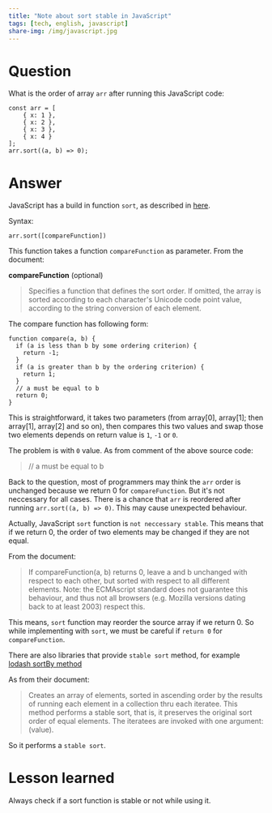 ```yaml
---
title: "Note about sort stable in JavaScript"
tags: [tech, english, javascript]
share-img: /img/javascript.jpg
---
```


# Question

What is the order of array `arr` after running this JavaScript code:

```
const arr = [
    { x: 1 },
    { x: 2 },
    { x: 3 },
    { x: 4 }
];
arr.sort((a, b) => 0);
```

<script async src="//pagead2.googlesyndication.com/pagead/js/adsbygoogle.js"></script>
<ins class="adsbygoogle"
     style="display:block; text-align:center;"
     data-ad-layout="in-article"
     data-ad-format="fluid"
     data-ad-client="ca-pub-2750437710821247"
     data-ad-slot="8905029259"></ins>
<script>
     (adsbygoogle = window.adsbygoogle || []).push({});
</script>

# Answer

JavaScript has a build in function `sort`, as described in [here](https://developer.mozilla.org/en-US/docs/Web/JavaScript/Reference/Global_Objects/Array/sort).

Syntax:

```
arr.sort([compareFunction])
```

This function takes a function `compareFunction` as parameter. From the document:

**compareFunction** (optional)
> Specifies a function that defines the sort order. If omitted, the array is sorted according to each character's Unicode code point value, according to the string conversion of each element.

The compare function has following form:

```
function compare(a, b) {
  if (a is less than b by some ordering criterion) {
    return -1;
  }
  if (a is greater than b by the ordering criterion) {
    return 1;
  }
  // a must be equal to b
  return 0;
}
```

This is straightforward, it takes two parameters (from array[0], array[1]; then array[1], array[2] and so on), then compares this two values and swap those two elements depends on return value is `1`, `-1` or `0`.

The problem is with `0` value. As from comment of the above source code:

>   // a must be equal to b

Back to the question, most of programmers may think the `arr` order is unchanged because we return 0 for `compareFunction`. But it's not neccessary for all cases. There is a chance that `arr` is reordered after running `arr.sort((a, b) => 0)`. This may cause unexpected behaviour.

Actually, JavaScript `sort` function is `not neccessary stable`. This means that if we return 0, the order of two elements may be changed if they are not equal.

From the document:

> If compareFunction(a, b) returns 0, leave a and b unchanged with respect to each other, but sorted with respect to all different elements. Note: the ECMAscript standard does not guarantee this behaviour, and thus not all browsers (e.g. Mozilla versions dating back to at least 2003) respect this.

This means, `sort` function may reorder the source array if we return 0. So while implementing with `sort`, we must be careful if `return 0` for `compareFunction`.

There are also libraries that provide `stable sort` method, for example [lodash sortBy method](https://lodash.com/docs/4.17.10#sortBy)

As from their document:

> Creates an array of elements, sorted in ascending order by the results of running each element in a collection thru each iteratee. This method performs a stable sort, that is, it preserves the original sort order of equal elements. The iteratees are invoked with one argument: (value).

So it performs a `stable sort`.

# Lesson learned

Always check if a sort function is stable or not while using it.

<script async src="//pagead2.googlesyndication.com/pagead/js/adsbygoogle.js"></script>
<ins class="adsbygoogle"
     style="display:block; text-align:center;"
     data-ad-layout="in-article"
     data-ad-format="fluid"
     data-ad-client="ca-pub-2750437710821247"
     data-ad-slot="8905029259"></ins>
<script>
     (adsbygoogle = window.adsbygoogle || []).push({});
</script>